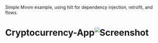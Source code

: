 Simple Mvvm example, using hilt for dependency injection, retrofit, and flows.
# Cryptocurrency-App![Screenshot](https://user-images.githubusercontent.com/93746859/215275912-b7233bde-50d2-4128-bf66-567b393b600f.png)
